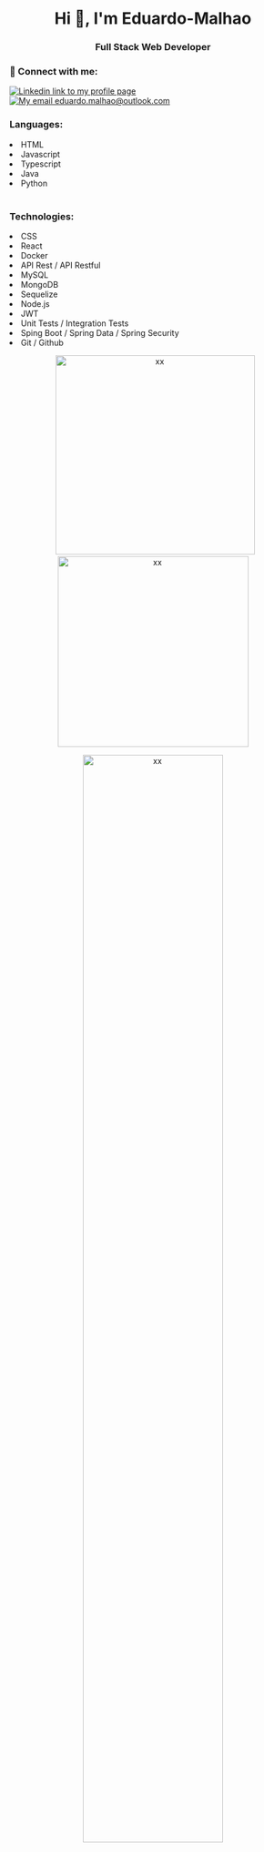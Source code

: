 <h1 align="center">Hi 👋, I'm Eduardo-Malhao</h1>
<h3 align="center">Full Stack Web Developer</h3>

<h3 align="left"> 📲 Connect with me:</h3>
<p 
    align="left"
>
    <a 
        href="https://linkedin.com/in/eduardo-malhao"
        target="_blank"
    >
            <img 
                align="center"
                src="https://img.shields.io/badge/LinkedIn-0077B5?style=for-the-badge&logo=linkedin&logoColor=white"
                alt="Linkedin link to my profile page"
            />
    </a>
    <a 
    href="eduardo.malhao@outlook.com"
    target="_blank"
    >
        <img
        align="center"
        src="https://img.shields.io/badge/Microsoft_Outlook-0078D4?style=for-the-badge&logo=microsoft-outlook&logoColor=white"
        alt="My email eduardo.malhao@outlook.com" 
        />
    </a>
</p>

<h3 align="left">Languages:</h3>
<p
   align="center"
>
</p>
<li>HTML</li>
<li>Javascript</li>
<li>Typescript</li>
<li>Java</li>
<li>Python</li>

<br>
</p>

<h3 align="left">Technologies:</h3>
<p
   align="center"
>
<li>CSS</li>
<li>React</li>
<li>Docker</li>
<li>API Rest / API Restful</li>
<li>MySQL</li>
<li>MongoDB</li>
<li>Sequelize</li>
<li>Node.js</li>
<li>JWT</li>
<li>Unit Tests / Integration Tests</li>
<li>Sping Boot / Spring Data / Spring Security</li>
<li>Git / Github</li>

<p 
    align="center"
>
    &nbsp;
    <img
        src="https://github-readme-stats.vercel.app/api?username=Eduardo-Malhao&show_icons=true&locale=en&theme=dracula"
        alt="xx"
        width="350em"
    />
    <img
    src="https://github-readme-stats.vercel.app/api/top-langs?username=Eduardo-Malhao&show_icons=true&locale=en&layout=compact&theme=dracula"
    alt="xx"
    width="335em"
    />
</p>
<p
   align="center"
>
    <img
        src="https://github-profile-summary-cards.vercel.app/api/cards/profile-details?username=Eduardo-Malhao&theme=dracula"
        alt="xx"
        width="70%"
    />
</p>

